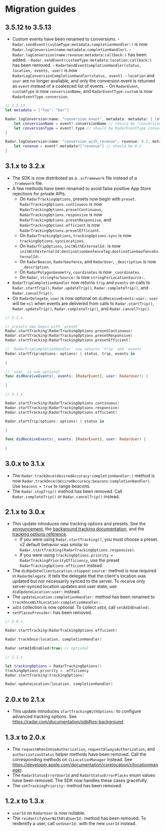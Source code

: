 # Migration guides

## 3.5.12 to 3.5.13
- Custom events have been renamed to conversions.
      - `Radar.sendEvent(customType:metadata:completionHandler:)` is now `Radar.logConversion(name:metadata:completionHandler)`.
      - `Radar.logConversion(name:revenue:metadata:callback:)` has been added.
      - `Radar.sendEvent(customType:metadata:location:callback:)` has been removed.
      - `RadarSendEventCompletionHandler(status, location, events, user)` is now `RadarLogConversionCompletionHandler(status, event)`.
            - `location` and `user` are no longer available, and only the conversion event is returned as `event` instead of a coalesced list of events.
      - On `RadarEvent`, `customType` is now `conversionName`, and `RadarEventType.custom` is now `RadarEventType.conversion`.

```swift
// 3.5.13
let metadata = ["foo": "bar"]

Radar.logConversion(name: "conversion_event", metadata: metadata) { (status, event) in
    let conversionName = event?.conversionName // should be "conversion_event"
    let conversionType = event?.type // should be RadarEventType.conversion
}

Radar.logConversion(name: "conversion_with_revenue", revenue: 0.2, metadata: metadata) { (status, event) in
    let revenue = event?.metadata?["revenue"] // should be 0.2
}
```

## 3.1.x to 3.2.x

- The SDK is now distributed as a `.xcframework` file instead of a `.framework` file.
- A few methods have been renamed to avoid false positive App Store rejections for private APIs.
  - On `RadarTrackingOptions`, presets now begin with `preset`. `RadarTrackingOptions.continuous` is now `RadarTrackingOptions.presetContinuous`, `RadarTrackingOptions.responsive` is now `RadarTrackingOptions.presetResponsive`, and `RadarTrackingOptions.efficient` is now `RadarTrackingOptions.presetEfficient`.
  - On `RadarTrackingOptions`, `trackingOptions.sync` is now `trackingOptions.syncLocations`.
  - On `RadarTripOptions`, `initWithExternalId:` is now `initWithExternalId:destinationGeofenceTag:destinationGeofenceExternalId:`.
  - On `RadarBeacon`, `RadarGeofence`, and `RadarUser`, `_description` is now `__description`.
  - On `RadarPolygonGeometry`, `coordinates` is now `_coordinates`.
  - On `Radar`, `stringForSource:` is now `stringForLocationSource:`.
- `RadarTripCompletionHandler` now returns `trip` and `events` on calls to `Radar.startTrip()`, `Radar.updateTrip()`, `Radar.completeTrip()`, and `Radar.cancelTrip()`.
- On `RadarDelegate`, `user` is now optional on `didReceiveEvents:user:`. `user` will be `nil` when events are delivered from calls to `Radar.startTrip()`, `Radar.updateTrip()`, `Radar.completeTrip()`, and `Radar.cancelTrip()`.

```swift
// 3.2.x

// presets now begin with `preset`
Radar.startTracking(RadarTrackingOptions.presetContinuous)
Radar.startTracking(RadarTrackingOptions.presetResponsive)
Radar.startTracking(RadarTrackingOptions.presetEfficient)

// `RadarTripCompletionHandler` now returns `trip` and `events`
Radar.startTrip(options: options) { status, trip, events in
  
}

// `user` is now optional
func didReceiveEvents(_ events: [RadarEvent], user: RadarUser?) {
  
}
```

```swift
// 3.1.x

Radar.startTracking(RadarTrackingOptions.continuous)
Radar.startTracking(RadarTrackingOptions.responsive)
Radar.startTracking(RadarTrackingOptions.efficient)

Radar.startTrip(options: options) { status in
  
}

func didReceiveEvents(_ events: [RadarEvent], user: RadarUser) {
  
}
```

## 3.0.x to 3.1.x

- The `Radar.trackOnce(desiredAccuracy:completionHandler:)` method is now `Radar.trackOnce(desiredAccuracy:beacons:completionHandler)`. Use `beacons = true` to range beacons.
- The `Radar.stopTrip()` method has been removed. Call `Radar.completeTrip()` or `Radar.cancelTrip()` instead.

## 2.1.x to 3.0.x

- This update introduces new tracking options and presets. See the [announcement](https://radar.com/blog/open-source-radar-sdk-v3-custom-tracking-options-public-beta), the [background tracking documentation](https://radar.com/documentation/sdk-v3#ios-background), and the [tracking options reference](https://radar.com/documentation/sdk/tracking#ios).
  - If you were using `Radar.startTracking()`, you must choose a preset. v2 default behavior was similar to `Radar.startTracking(RadarTrackingOptions.responsive)`.
  - If you were using `trackingOptions.priority = RadarTrackingPriorityEfficiency`, use the preset `RadarTrackingOptions.efficient` instead.
- The `didUpdateClientLocation:stopped:source:` method is now required in `RadarDelegate`. It tells the delegate that the client's location was updated but not necessarily synced to the server. To receive only server-synced location updates and user state, use `didUpdateLocation:user:` instead.
- The `updateLocation:completionHandler:` method has been renamed to `trackOnceWithLocation:completionHandler:`.
- `adId` collection is now optional. To collect `adId`, call `setAdIdEnabled:`.
- `setPlacesProvider:` has been removed.

```swift
// 3.0.x

Radar.startTracking(RadarTrackingOptions.efficient)

Radar.trackOnce(location, completionHandler)

Radar.setAdIdEnabled(true) // optional
```

```swift
// 2.1.x

let trackingOptions = RadarTrackingOptions()
trackingOptions.priority = .efficiency
Radar.startTracking(trackingOptions)

Radar.updateLocation(location, completionHandler)
```

## 2.0.x to 2.1.x

- This update introduces `startTrackingWithOptions:` to configure advanced tracking options. See https://radar.com/documentation/sdk#ios-background.

## 1.3.x to 2.0.x

- The `requestWhenInUseAuthorization`, `requestAlwaysAuthorization`, and `authorizationStatus` helper methods have been removed. Call the corresponding methods on `CLLocationManager` instead. See https://developer.apple.com/documentation/corelocation/cllocationmanager.
- The `RadarStatusErrorUserId` and `RadarStatusErrorPlaces` enum values have been removed. The SDK now handles these cases gracefully.
- The `setTrackingPriority:` method has been removed.

## 1.2.x to 1.3.x

- `userId` on `RadarUser` is now nullable.
- The `reidentifyUserWithOldUserId:` method has been removed. To reidentify a user, call `setUserId:` with the new `userId` instead.
